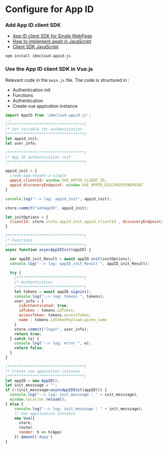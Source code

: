 # Configure for App ID

### Add App ID client SDK

* [App ID client SDK for Single WebPage](https://github.com/ibm-cloud-security/appid-clientsdk-js)
* [How to implement await in JavaScript](https://basarat.gitbook.io/typescript/future-javascript/async-await)
* [Client SDK JavaScript](https://ibm-cloud-security.github.io/appid-clientsdk-js/AppID.html#getUserInfo)

```sh
npm install ibmcloud-appid-js
```

### Use the App ID client SDK in Vue.js

Relevant code in the `main.js` file. 
The code is structured in :

* Authentication init
* Functions 
* Authentication
* Create vue appication instance

```javascript
import AppID from 'ibmcloud-appid-js';
...
/**********************************/
/* Set variable for authentication
/**********************************/
let appid_init;
let user_info;

/**********************************/
/* App ID authentication init
/**********************************/

appid_init = {
  //web-app-tenant-a-single
  appid_clientId: window.VUE_APPID_CLIENT_ID,
  appid_discoveryEndpoint: window.VUE_APPID_DISCOVERYENDPOINT
}

console.log("--> log: appid_init", appid_init);

store.commit("setAppID", appid_init);

let initOptions = {
  clientId: store.state.appid_init.appid_clientId , discoveryEndpoint: store.state.appid_init.appid_discoveryEndpoint
}

/**********************************/
/* Functions 
/**********************************/
async function asyncAppIDInit(appID) {

  var appID_init_Result = await appID.init(initOptions);
  console.log("--> log: appID_init_Result ", appID_init_Result);
  
  try {
    /******************************/
    /* Authentication
    /******************************/
    let tokens = await appID.signin();
    console.log("--> log: tokens ", tokens);   
    user_info = {
      isAuthenticated: true,
      idToken : tokens.idToken,
      accessToken: tokens.accessToken,
      name : tokens.idTokenPayload.given_name
    }
    store.commit("login", user_info);
    return true;
  } catch (e) {
    console.log("--> log: error ", e);
    return false;
  } 
}

/**********************************/
/* Create vue appication instance
/**********************************/
let appID = new AppID();
let init_messsage = "";
if (!(init_messsage=asyncAppIDInit(appID))) {
  console.log("--> log: init_messsage : " + init_messsage);
  window.location.reload();
} else {
    console.log("--> log: init_messsage : " + init_messsage);
    // Vue application instance
    new Vue({
      store,
      router,
      render: h => h(App)
    }).$mount('#app')
}
```